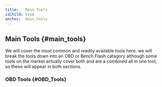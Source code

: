 ```yaml
---
title:   Main Tools
isChild: true
anchor:  main_tools
---
```



## Main Tools {#main_tools}

We will cover the most common and readily available tools here. we will break the tools down into an OBD or Bench Flash catagory although some tools on the market actually cover both and are a combined all in one tool, so these will appear in both sections.

### OBD Tools {#OBD_Tools}

